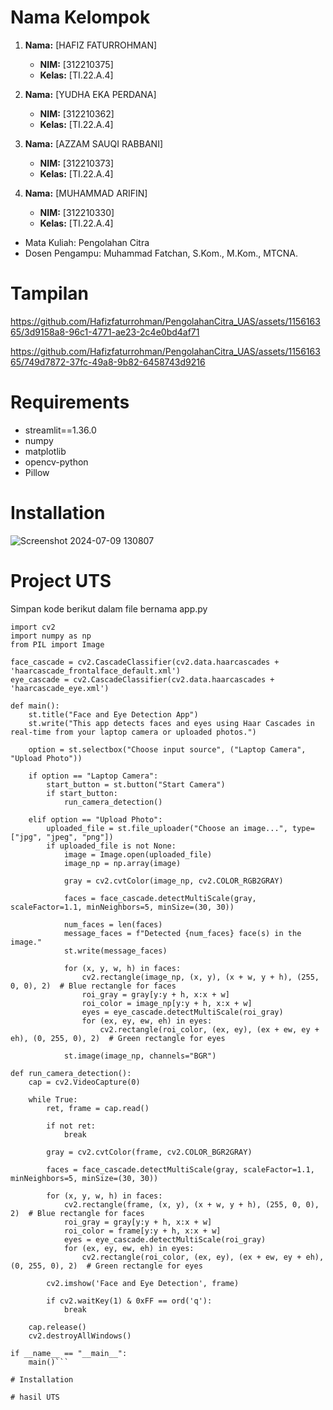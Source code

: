 # Nama Kelompok 
1. **Nama:** [HAFIZ FATURROHMAN]
   - **NIM:** [312210375]
   - **Kelas:** [TI.22.A.4]

2. **Nama:** [YUDHA EKA PERDANA]
   - **NIM:** [312210362]
   - **Kelas:** [TI.22.A.4]

3. **Nama:** [AZZAM SAUQI RABBANI]
   - **NIM:** [312210373]
   - **Kelas:** [TI.22.A.4]

4. **Nama:** [MUHAMMAD ARIFIN]
   - **NIM:** [312210330]
   - **Kelas:** [TI.22.A.4]
   
- Mata Kuliah:	Pengolahan Citra	
- Dosen Pengampu:	Muhammad Fatchan, S.Kom., M.Kom., MTCNA.

# Tampilan
https://github.com/Hafizfaturrohman/PengolahanCitra_UAS/assets/115616365/3d9158a8-96c1-4771-ae23-2c4e0bd4af71

https://github.com/Hafizfaturrohman/PengolahanCitra_UAS/assets/115616365/749d7872-37fc-49a8-9b82-6458743d9216

# Requirements
- streamlit==1.36.0
- numpy
- matplotlib
- opencv-python
- Pillow

# Installation
![Screenshot 2024-07-09 130807](https://github.com/Hafizfaturrohman/PengolahanCitra_UAS/assets/115616365/07fe7311-0b8b-4fe5-a094-25b100f13a0e)

# Project UTS
Simpan kode berikut dalam file bernama app.py
```import streamlit as st
import cv2
import numpy as np
from PIL import Image

face_cascade = cv2.CascadeClassifier(cv2.data.haarcascades + 'haarcascade_frontalface_default.xml')
eye_cascade = cv2.CascadeClassifier(cv2.data.haarcascades + 'haarcascade_eye.xml')

def main():
    st.title("Face and Eye Detection App")
    st.write("This app detects faces and eyes using Haar Cascades in real-time from your laptop camera or uploaded photos.")

    option = st.selectbox("Choose input source", ("Laptop Camera", "Upload Photo"))

    if option == "Laptop Camera":
        start_button = st.button("Start Camera")
        if start_button:
            run_camera_detection()

    elif option == "Upload Photo":
        uploaded_file = st.file_uploader("Choose an image...", type=["jpg", "jpeg", "png"])
        if uploaded_file is not None:
            image = Image.open(uploaded_file)
            image_np = np.array(image)

            gray = cv2.cvtColor(image_np, cv2.COLOR_RGB2GRAY)
            
            faces = face_cascade.detectMultiScale(gray, scaleFactor=1.1, minNeighbors=5, minSize=(30, 30))
            
            num_faces = len(faces)
            message_faces = f"Detected {num_faces} face(s) in the image."
            st.write(message_faces)

            for (x, y, w, h) in faces:
                cv2.rectangle(image_np, (x, y), (x + w, y + h), (255, 0, 0), 2)  # Blue rectangle for faces
                roi_gray = gray[y:y + h, x:x + w]
                roi_color = image_np[y:y + h, x:x + w]
                eyes = eye_cascade.detectMultiScale(roi_gray)
                for (ex, ey, ew, eh) in eyes:
                    cv2.rectangle(roi_color, (ex, ey), (ex + ew, ey + eh), (0, 255, 0), 2)  # Green rectangle for eyes

            st.image(image_np, channels="BGR")

def run_camera_detection():
    cap = cv2.VideoCapture(0)

    while True:
        ret, frame = cap.read()

        if not ret:
            break

        gray = cv2.cvtColor(frame, cv2.COLOR_BGR2GRAY)

        faces = face_cascade.detectMultiScale(gray, scaleFactor=1.1, minNeighbors=5, minSize=(30, 30))

        for (x, y, w, h) in faces:
            cv2.rectangle(frame, (x, y), (x + w, y + h), (255, 0, 0), 2)  # Blue rectangle for faces
            roi_gray = gray[y:y + h, x:x + w]
            roi_color = frame[y:y + h, x:x + w]
            eyes = eye_cascade.detectMultiScale(roi_gray)
            for (ex, ey, ew, eh) in eyes:
                cv2.rectangle(roi_color, (ex, ey), (ex + ew, ey + eh), (0, 255, 0), 2)  # Green rectangle for eyes

        cv2.imshow('Face and Eye Detection', frame)

        if cv2.waitKey(1) & 0xFF == ord('q'):
            break

    cap.release()
    cv2.destroyAllWindows()

if __name__ == "__main__":
    main()```

# Installation
   
# hasil UTS



